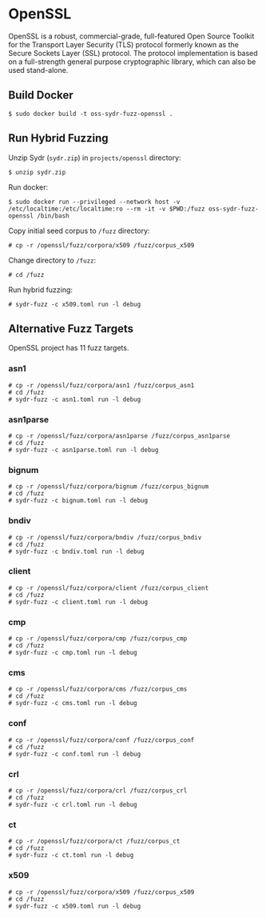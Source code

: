 # OpenSSL

OpenSSL is a robust, commercial-grade, full-featured Open Source Toolkit for the
Transport Layer Security (TLS) protocol formerly known as the Secure Sockets
Layer (SSL) protocol. The protocol implementation is based on a full-strength
general purpose cryptographic library, which can also be used stand-alone.

## Build Docker

    $ sudo docker build -t oss-sydr-fuzz-openssl .

## Run Hybrid Fuzzing

Unzip Sydr (`sydr.zip`) in `projects/openssl` directory:

    $ unzip sydr.zip

Run docker:

    $ sudo docker run --privileged --network host -v /etc/localtime:/etc/localtime:ro --rm -it -v $PWD:/fuzz oss-sydr-fuzz-openssl /bin/bash

Copy initial seed corpus to `/fuzz` directory:

    # cp -r /openssl/fuzz/corpora/x509 /fuzz/corpus_x509

Change directory to `/fuzz`:

    # cd /fuzz

Run hybrid fuzzing:

    # sydr-fuzz -c x509.toml run -l debug

## Alternative Fuzz Targets

OpenSSL project has 11 fuzz targets.

### asn1

    # cp -r /openssl/fuzz/corpora/asn1 /fuzz/corpus_asn1
    # cd /fuzz
    # sydr-fuzz -c asn1.toml run -l debug

### asn1parse

    # cp -r /openssl/fuzz/corpora/asn1parse /fuzz/corpus_asn1parse
    # cd /fuzz
    # sydr-fuzz -c asn1parse.toml run -l debug

### bignum

    # cp -r /openssl/fuzz/corpora/bignum /fuzz/corpus_bignum
    # cd /fuzz
    # sydr-fuzz -c bignum.toml run -l debug

### bndiv

    # cp -r /openssl/fuzz/corpora/bndiv /fuzz/corpus_bndiv
    # cd /fuzz
    # sydr-fuzz -c bndiv.toml run -l debug

### client

    # cp -r /openssl/fuzz/corpora/client /fuzz/corpus_client
    # cd /fuzz
    # sydr-fuzz -c client.toml run -l debug

### cmp

    # cp -r /openssl/fuzz/corpora/cmp /fuzz/corpus_cmp
    # cd /fuzz
    # sydr-fuzz -c cmp.toml run -l debug

### cms

    # cp -r /openssl/fuzz/corpora/cms /fuzz/corpus_cms
    # cd /fuzz
    # sydr-fuzz -c cms.toml run -l debug

### conf

    # cp -r /openssl/fuzz/corpora/conf /fuzz/corpus_conf
    # cd /fuzz
    # sydr-fuzz -c conf.toml run -l debug

### crl

    # cp -r /openssl/fuzz/corpora/crl /fuzz/corpus_crl
    # cd /fuzz
    # sydr-fuzz -c crl.toml run -l debug

### ct

    # cp -r /openssl/fuzz/corpora/ct /fuzz/corpus_ct
    # cd /fuzz
    # sydr-fuzz -c ct.toml run -l debug

### x509

    # cp -r /openssl/fuzz/corpora/x509 /fuzz/corpus_x509
    # cd /fuzz
    # sydr-fuzz -c x509.toml run -l debug
